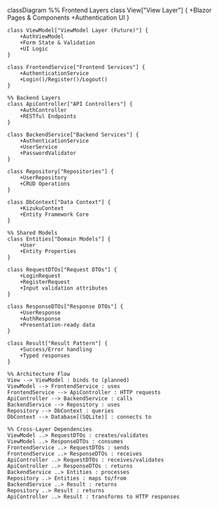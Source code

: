 classDiagram
%% Frontend Layers
class View["View Layer"] {
+Blazor Pages & Components
+Authentication UI
}

    class ViewModel["ViewModel Layer (Future)"] {
        +AuthViewModel
        +Form State & Validation
        +UI Logic
    }
    
    class FrontendService["Frontend Services"] {
        +AuthenticationService
        +Login()/Register()/Logout()
    }
    
    %% Backend Layers
    class ApiController["API Controllers"] {
        +AuthController
        +RESTful Endpoints
    }
    
    class BackendService["Backend Services"] {
        +AuthenticationService
        +UserService
        +PasswordValidator
    }
    
    class Repository["Repositories"] {
        +UserRepository
        +CRUD Operations
    }
    
    class DbContext["Data Context"] {
        +KizukuContext
        +Entity Framework Core
    }
    
    %% Shared Models
    class Entities["Domain Models"] {
        +User
        +Entity Properties
    }
    
    class RequestDTOs["Request DTOs"] {
        +LoginRequest
        +RegisterRequest
        +Input validation attributes
    }
    
    class ResponseDTOs["Response DTOs"] {
        +UserResponse
        +AuthResponse
        +Presentation-ready data
    }
    
    class Result["Result Pattern"] {
        +Success/Error handling
        +Typed responses
    }
    
    %% Architecture Flow
    View --> ViewModel : binds to (planned)
    ViewModel --> FrontendService : uses
    FrontendService --> ApiController : HTTP requests
    ApiController --> BackendService : calls
    BackendService --> Repository : uses
    Repository --> DbContext : queries
    DbContext --> Database[(SQLite)] : connects to
    
    %% Cross-Layer Dependencies
    ViewModel ..> RequestDTOs : creates/validates
    ViewModel ..> ResponseDTOs : consumes
    FrontendService ..> RequestDTOs : sends
    FrontendService ..> ResponseDTOs : receives
    ApiController ..> RequestDTOs : receives/validates
    ApiController ..> ResponseDTOs : returns
    BackendService ..> Entities : processes
    Repository ..> Entities : maps to/from
    BackendService ..> Result : returns
    Repository ..> Result : returns
    ApiController ..> Result : transforms to HTTP responses
